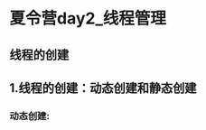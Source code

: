 #                                              夏令营day2_线程管理
## 线程的创建 
##     1.线程的创建：动态创建和静态创建
###                动态创建:






















